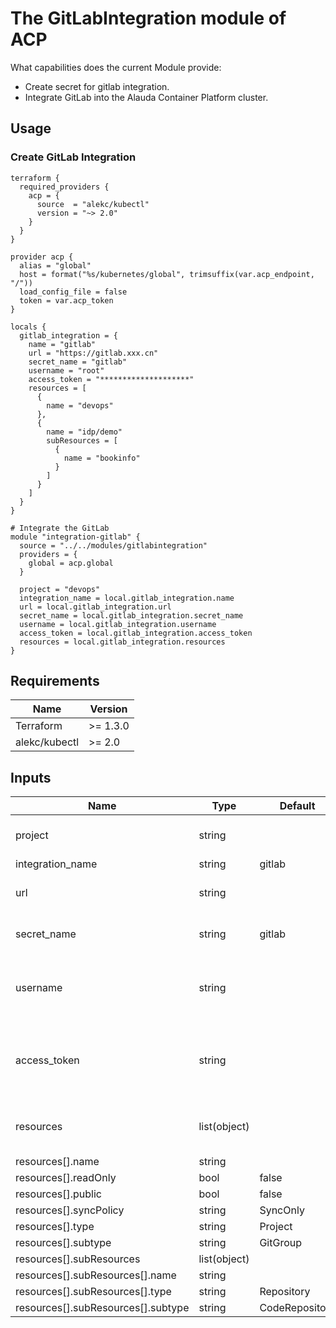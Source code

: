 # The GitLabIntegration module of ACP

What capabilities does the current Module provide:

- Create secret for gitlab integration.
- Integrate GitLab into the Alauda Container Platform cluster.

## Usage

### Create GitLab Integration

```hcl
terraform {
  required_providers {
    acp = {
      source  = "alekc/kubectl"
      version = "~> 2.0"
    }
  }
}

provider acp {
  alias = "global"
  host = format("%s/kubernetes/global", trimsuffix(var.acp_endpoint, "/"))
  load_config_file = false
  token = var.acp_token
}

locals {
  gitlab_integration = {
    name = "gitlab"
    url = "https://gitlab.xxx.cn"
    secret_name = "gitlab"
    username = "root"
    access_token = "********************"
    resources = [
      {
        name = "devops"
      },
      {
        name = "idp/demo"
        subResources = [
          {
            name = "bookinfo"
          }
        ]
      }
    ]
  }
}

# Integrate the GitLab
module "integration-gitlab" {
  source = "../../modules/gitlabintegration"
  providers = {
    global = acp.global
  }

  project = "devops"
  integration_name = local.gitlab_integration.name
  url = local.gitlab_integration.url
  secret_name = local.gitlab_integration.secret_name
  username = local.gitlab_integration.username
  access_token = local.gitlab_integration.access_token
  resources = local.gitlab_integration.resources
}

```


## Requirements

| Name          | Version  |
| ------------- | -------- |
| Terraform     | >= 1.3.0 |
| alekc/kubectl | >= 2.0   |


## Inputs

| Name              | Type                | Default | Required | Description                                           |
|-------------------|---------------------|---------|----------|-------------------------------------------------------|
| project           | string              |         | Y        | The project for the integration                       |
| integration_name  | string              | gitlab  | N        |                                                       |
| url               | string              |         | Y        | The url of the integration                            |
| secret_name       | string              | gitlab  | N        | The name of the secret                                |
| username          | string              |         | Y        | The username for the gitlab integration               |
| access_token      | string              |         | Y        | The personal access token for the gitlab integration  |
| resources         | list(object)        |         | Y        | The resources to allocation                           |
| resources[].name  | string              |         | Y        |                                                       |
| resources[].readOnly | bool             | false   | N        |                                                       |
| resources[].public | bool               | false   | N        |                                                       |
| resources[].syncPolicy | string         | SyncOnly| N        |                                                       |
| resources[].type  | string              | Project | N        |                                                       |
| resources[].subtype | string            | GitGroup| N        |                                                       |
| resources[].subResources | list(object) |         | N        |                                                       |
| resources[].subResources[].name | string |        | Y        |                                                       |
| resources[].subResources[].type | string | Repository | N    |                                                       |
| resources[].subResources[].subtype | string | CodeRepository | N |                                                   |
